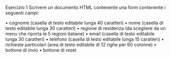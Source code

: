 Esercizio 1 Scrivere un documento HTML contenente una form contenente i seguenti campi:

• cognome (casella di testo editabile lunga 40 caratteri)
• nome (casella di testo editabile lunga 30 caratteri)
• regione di residenza (da scegliere da un menu che riporta le 5 regioni italiane)
• email (casella di testo editabile lunga 30 caratteri)
• telefono (casella di testo editabile lunga 15 caratteri)
• richieste particolari (area di testo editabile di 12 righe per 60 colonne)
• bottone di invio
• bottone di reset